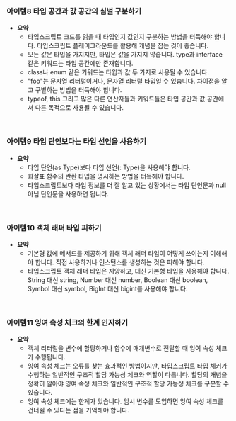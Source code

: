 ### 아이템8 타입 공간과 값 공간의 심벌 구분하기

- **요약**
  - 타입스크립트 코드를 읽을 때 타입인지 값인지 구분하는 방법을 터득해야 합니다. 타입스크립트 플레이그라운드를 활용해 개념을 잡는 것이 좋습니다.
  - 모든 값은 타입을 가지지만, 타입은 값을 가지지 않습니다. type과 interface 같은 키워드는 타입 공간에만 존재합니다.
  - class나 enum 같은 키워드는 타윕과 값 두 가지로 사용될 수 있습니다.
  - "foo"는 문자열 리터럴이거나, 문자열 리터럴 타입일 수 있습니다. 차이점을 알고 구별하는 방법을 터득해야 합니다.
  - typeof, this 그리고 많은 다른 연산자들과 키워드들은 타입 공간과 값 공간에서 다른 목적으로 사용될 수 있습니다.

<br>

### 아이템9 타입 단언보다는 타입 선언을 사용하기

- **요약**
  - 타입 단언(as Type)보다 타입 선언(: Type)을 사용해야 합니다.
  - 화살표 함수의 반환 타입을 명시하는 방법을 터득해야 합니다.
  - 타입스크립트보다 타입 정보를 더 잘 알고 있는 상황에서는 타입 단언문과 null 아님 단언문을 사용하면 됩니다.

<br>

### 아이템10 객체 래퍼 타입 피하기

- **요약**
  - 기본형 값에 메서드를 제공하기 위해 객체 래퍼 타입이 어떻게 쓰이는지 이해해야 합니다. 직접 사용하거나 인스턴스를 생성하는 것은 피해야 합니다.
  - 타입스크립트 객체 래퍼 타입은 지양하고, 대신 기본형 타입을 사용해야 합니다. String 대신 string, Number 대신 number, Boolean 대신 boolean, Symbol 대신 symbol, BigInt 대신 bigint를 사용해야 합니다.

<br>

### 아이템11 잉여 속성 체크의 한계 인지하기

- **요약**
  - 객체 리터럴을 변수에 할당하거나 함수에 매개변수로 전달할 때 잉여 속성 체크가 수행됩니다.
  - 잉여 속성 체크는 오류를 찾는 효과적인 방법이지만, 타입스크립트 타입 체커가 수행하는 일반적인 구조적 할당 가능성 체크와 역할이 다릅니다. 할당의 개념을 정확히 알아야 잉여 속성 체크와 일반적인 구조적 할당 가능성 체크를 구분할 수 있습니다.
  - 잉여 속성 체크에는 한계가 있습니다. 임시 변수를 도입하면 잉여 속성 체크를 건너뛸 수 있다는 점을 기억해야 합니다.
